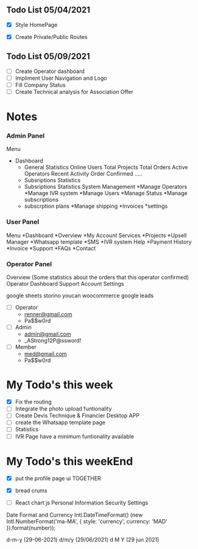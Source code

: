 ## Todo List 05/04/2021

- [x] Style HomePage
- [x] Create Private/Public Routes
 

## Todo List 05/09/2021
- [ ] Create Operator dashboard
- [ ] Impliment User Navigation and Logo
- [ ] Fill Company Status
- [ ] Create Technical analysis for Association Offer

# Notes
### Admin Panel
Menu
  * Dashboard
     - General Statistics
        Online Users
        Total Projects
        Total Orders
        Active Operators
        Recent Activity
            Order Confirmed
            .....
     - Subsriptions Statistics
     - Subsriptions Statistics
System Management
  *Manage Operators
  *Manage IVR system
  *Manage Users
  *Manage Status
  *Manage subscriptions
    - subscrption plans
  *Manage shipping
  *Invoices
  *settings

### User Panel
  Menu
   *Dashboard
   *Overview
   *My Account
  Services
   *Projects
   *Upsell Manager
   *Whatsapp template
   *SMS
   *IVR system
  Help
   *Payment History
   *Invoice
   *Support
   *FAQs
   *Contact


### Operator Panel
   Overview (Some statistics about the orders that this operator confirmed)
   Operator Dashboard
   Support
   Account Settings

google sheets
storino
youcan
woocommerce
google leads

- [ ] Operator
    - renner@gmail.com
    - Pa$$w0rd
- [ ] Admin
    - admin@gmail.com
    - _AStrong12P@ssword!
- [ ] Member
    - med@gmail.com
    - Pa$$w0rd 
  
# My Todo's this week 
 - [x] Fix the routing
 - [ ] Integrate the photo upload funtionality
 - [ ] Create Devis Technique & Financier Desktop APP
 - [ ] create the Whatsapp template page
 - [ ] Statistics
 - [ ] IVR Page have a minimum funtionality available
 # My Todo's this weekEnd 
 - [x] put the profile page ui TOGETHER
 - [x] bread crums
 - [ ] React chart js
Personal Information
Security Settings



Date Format and Currency
Intl.DateTimeFormat() 
(new Intl.NumberFormat('ma-MA', { style: 'currency', currency: 'MAD' }).format(number));


d-m-y (29-06-2021)
d/m/y (29/06/2021)
d M Y (29 jun 2021)